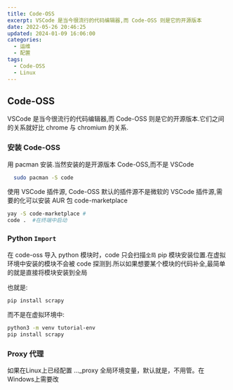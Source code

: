 ```yaml
---
title: Code-OSS
excerpt: VSCode 是当今很流行的代码编辑器,而 Code-OSS 则是它的开源版本
date: 2022-05-26 20:46:25
updated: 2024-01-09 16:06:00
categories: 
  - 运维
  - 配置
tags:
  - Code-OSS
  - Linux
---
```


## Code-OSS

VSCode 是当今很流行的代码编辑器,而 Code-OSS 则是它的开源版本.它们之间的关系就好比 chrome 与 chromium 的关系.

### 安装 Code-OSS

用 pacman 安装.当然安装的是开源版本 Code-OSS,而不是 VSCode

```bash
  sudo pacman -S code
```

使用 VSCode 插件源, Code-OSS 默认的插件源不是微软的 VSCode 插件源,需要的化可以安装 AUR 包 code-marketplace

```bash
yay -S code-marketplace # 
code .  #在终端中启动
```

### Python `Import`

在 code-oss 导入 python 模块时，code 只会扫描`全局` pip 模块安装位置.在虚拟环境中安装的模块不会被 code 探测到.所以如果想要某个模块的代码补全,最简单的就是直接将模块安装到全局

也就是:

```bash
pip install scrapy
```

而不是在虚拟环境中:

```bash
python3 -m venv tutorial-env
pip install scrapy
```

### Proxy 代理

如果在Linux上已经配置 ..._proxy 全局环境变量，默认就是，不用管。在Windows上需要改